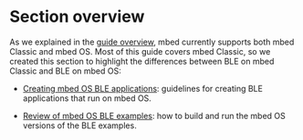 # Section overview

As we explained in the [guide overview](../index.md), mbed currently supports both mbed Classic and mbed OS. Most of this guide covers mbed Classic, so we created this section to highlight the differences between BLE on mbed Classic and BLE on mbed OS:

* [Creating mbed OS BLE applications](mbed_OS_BLE_Apps.md): guidelines for creating BLE applications that run on mbed OS.

* [Review of mbed OS BLE examples](mbed_OS_examples.md): how to build and run the mbed OS versions of the BLE examples.
